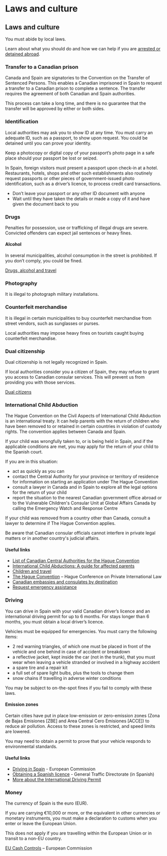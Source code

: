 # Laws and culture

## Laws and culture

You must abide by local laws.

Learn about what you should do and how we can help if you are [arrested or detained abroad](http://travel.gc.ca/assistance/emergency-info/arrest-detention).

### Transfer to a Canadian prison

Canada and Spain are signatories to the Convention on the Transfer of Sentenced Persons. This enables a Canadian imprisoned in Spain to request a transfer to a Canadian prison to complete a sentence. The transfer requires the agreement of both Canadian and Spain authorities.

This process can take a long time, and there is no guarantee that the transfer will be approved by either or both sides.

### Identification

Local authorities may ask you to show ID at any time. You must carry an adequate ID, such as a passport, to show upon request. You could be detained until you can prove your identity.

Keep a photocopy or digital copy of your passport’s photo page in a safe place should your passport be lost or seized.

In Spain, foreign visitors must present a passport upon check-in at a hotel. Restaurants, hotels, shops and other such establishments also routinely request passports or other pieces of government-issued photo identification, such as a driver’s licence, to process credit card transactions.

* Don’t leave your passport or any other ID document with anyone
* Wait until they have taken the details or made a copy of it and have given the document back to you

### Drugs

Penalties for possession, use or trafficking of illegal drugs are severe. Convicted offenders can expect jail sentences or heavy fines.

#### Alcohol

In several municipalities, alcohol consumption in the street is prohibited. If you don’t comply, you could be fined.

[Drugs, alcohol and travel](https://travel.gc.ca/travelling/health-safety/drugs)

### Photography

It is illegal to photograph military installations.

### Counterfeit merchandise

It is illegal in certain municipalities to buy counterfeit merchandise from street vendors, such as sunglasses or purses.

Local authorities may impose heavy fines on tourists caught buying counterfeit merchandise.

### Dual citizenship

Dual citizenship is not legally recognized in Spain.

If local authorities consider you a citizen of Spain, they may refuse to grant you access to Canadian consular services. This will prevent us from providing you with those services.

[Dual citizens](https://travel.gc.ca/travelling/documents/dual-citizenship)

### International Child Abduction

The Hague Convention on the Civil Aspects of International Child Abduction is an international treaty. It can help parents with the return of children who have been removed to or retained in certain countries in violation of custody rights. The convention applies between Canada and Spain.

If your child was wrongfully taken to, or is being held in Spain, and if the applicable conditions are met, you may apply for the return of your child to the Spanish court.

If you are in this situation:

* act as quickly as you can
* contact the Central Authority for your province or territory of residence for information on starting an application under The Hague Convention
* consult a lawyer in Canada and in Spain to explore all the legal options for the return of your child
* report the situation to the nearest Canadian government office abroad or to the Vulnerable Children's Consular Unit at Global Affairs Canada by calling the Emergency Watch and Response Centre

If your child was removed from a country other than Canada, consult a lawyer to determine if The Hague Convention applies.

Be aware that Canadian consular officials cannot interfere in private legal matters or in another country's judicial affairs.

#### Useful links

* [List of Canadian Central Authorities for the Hague Convention](https://www.hcch.net/en/states/authorities/details3/?aid=75)
* [International Child Abductions: A guide for affected parents](https://travel.gc.ca/travelling/publications/international-child-abductions)
* [Children and travel](https://travel.gc.ca/travelling/children)
* [The Hague Convention](https://www.hcch.net/en/instruments/conventions/full-text/?cid=24) – Hague Conference on Private International Law
* [Canadian embassies and consulates by destination](https://travel.gc.ca/assistance/embassies-consulates)
* [Request emergency assistance](https://travel.gc.ca/assistance/emergency-assistance?_ga)

### Driving

You can drive in Spain with your valid Canadian driver’s licence and an international driving permit for up to 6 months. For stays longer than 6 months, you must obtain a local driver’s licence.

Vehicles must be equipped for emergencies. You must carry the following items:

* 2 red warning triangles, of which one must be placed in front of the vehicle and one behind in case of accident or breakdown
* a reflective jacket, kept inside the car (not in the trunk), that you must wear when leaving a vehicle stranded or involved in a highway accident
* a spare tire and a repair kit
* a full set of spare light bulbs, plus the tools to change them
* snow chains if travelling in adverse winter conditions

You may be subject to on-the-spot fines if you fail to comply with these laws.

#### Emission zones

Certain cities have put in place low-emission or zero-emission zones (Zona de Bajas Emisiones [ZBE] and Area Central Cero Emisiones [ACCE]) to reduce air pollution. Access to these zones is restricted, and speed limits are lowered.

You may need to obtain a permit to prove that your vehicle responds to environmental standards.

#### Useful links

* [Driving in Spain](http://ec.europa.eu/transport/road_safety/going_abroad/spain/index_en.htm) - European Commission
* [Obtaining a Spanish licence](https://www.dgt.es/nuestros-servicios/permisos-de-conducir/tus-puntos-y-tus-permisos/informacion-de-tus-permisos/) - General Traffic Directorate (in Spanish)
* [More about the International Driving Permit](https://travel.gc.ca/travelling/documents/international-driving-permit)

### Money

The currency of Spain is the euro (EUR).

If you are carrying €10,000 or more, or the equivalent in other currencies or monetary instruments, you must make a declaration to customs when you enter or leave the European Union.

This does not apply if you are travelling within the European Union or in transit to a non-EU country.

[EU Cash Controls](https://taxation-customs.ec.europa.eu/customs/prohibitions-restrictions/eu-cash-controls_en) – European Commission